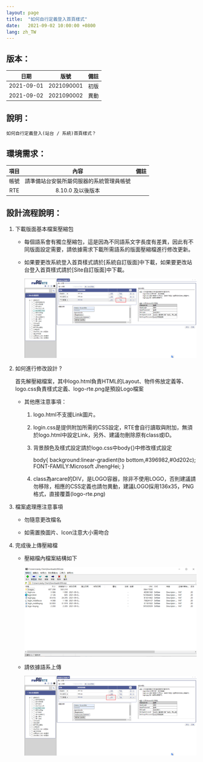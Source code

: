 ```yaml
---
layout: page
title:  "如何自行定義登入首頁樣式"
date:   2021-09-02 10:00:00 +0800
lang: zh_TW
---
```


## 版本：

|日期|版號|備註|
|:--:|:--:|:--:|
|2021-09-01|2021090001|初版|
|2021-09-02|2021090002|異動|

## 說明：

    如何自行定義登入(站台 / 系統)首頁樣式？

## 環境需求：

|項目|內容|備註|
|:--:|:--:|:--:|
|帳號|請準備站台安裝所屬伺服器的系統管理員帳號||
|RTE|8.10.0 及以後版本||

## 設計流程說明：

1. 下載版面基本檔案壓縮包

   - 每個語系會有獨立壓縮包，這是因為不同語系文字長度有差異，因此有不同版面設定需要，請依據需求下載所需語系的版面壓縮檔進行修改更新。
   - 如果要更改系統登入首頁樣式請於[系統自訂版面]中下載，如果要更改站台登入首頁樣式請於[Site自訂版面]中下載。

      ![alt 下載版面基本檔案包](img/001.png)

2. 如何進行修改設計 ?

    首先解壓縮檔案，其中logo.html負責HTML的Layout、物件佈放定義等、logo.css負責樣式定義、logo-rte.png是預設Logo檔案

    * 其他應注意事項：

      1. logo.html不支援Link圖片。

      2. login.css是提供附加所需的CSS設定，RTE會自行讀取與附加，無須於logo.html中設定Link，另外、建議勿刪除原有class或ID。

      3. 背景顏色及樣式設定請於logo.css中body{}中修改樣式設定

          body{
              background:linear-gradient(to bottom,#396982,#0d202c);
              FONT-FAMILY:Microsoft JhengHei;
          }

      4. class為arcare的DIV，是LOGO容器，除非不使用LOGO，否則建議請勿移除，相應的CSS定義也請勿異動，建議LOGO採用136x35，PNG格式，直接覆蓋(logo-rte.png)

3. 檔案處理應注意事項

    * 勿隨意更改檔名

    * 如需置換圖片、Icon注意大小需吻合

4. 完成後上傳壓縮檔<br>

    * 壓縮檔內檔案結構如下

        ![alt 壓縮檔內檔案結構](img/002.png)

    * 請依據語系上傳

        ![alt 上傳相應語系的版面設定壓縮檔](img/003.png)
